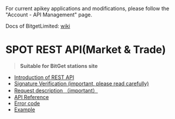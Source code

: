  For current apikey applications and modifications, please follow the "Account - API Management" page.
 
 Docs of BitgetLimited: [wiki](https://github.com/BitgetLimited/API_Docs_en/wiki)

 # SPOT REST API(Market & Trade) <br>
 >  **Suitable for BitGet stations site**<br>

* [Introduction of REST API](https://github.com/BitgetLimited/API_Docs_en/wiki/REST_introduction)<br>
* [Signature Verification (important, please read carefully)](https://github.com/BitgetLimited/API_Docs_en/wiki/REST_authentication)<br>
* [Request description （important）](https://github.com/BitgetLimited/API_Docs_en/wiki/REST_request)<br>
* [API Reference](https://github.com/BitgetLimited/API_Docs_en/wiki/REST_api_reference)<br>
* [Error code](https://github.com/BitgetLimited/API_Docs_en/wiki/REST_error_code)<br>
* [Example](https://github.com/BitgetLimited/Exchange_API)<br>
